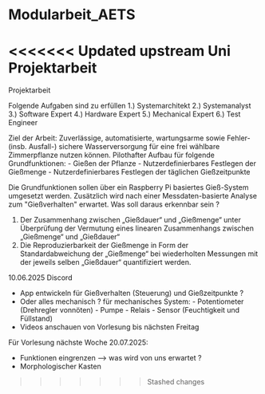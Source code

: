 # Modularbeit_AETS
<<<<<<< Updated upstream
Uni Projektarbeit
=======
Projektarbeit

Folgende Aufgaben sind zu erfüllen
1.) Systemarchitekt
2.) Systemanalyst
3.) Software Expert
4.) Hardware Expert
5.) Mechanical Expert
6.) Test Engineer


Ziel der Arbeit:
Zuverlässige, automatisierte, wartungsarme sowie Fehler- (insb. Ausfall-) sichere Wasserversorgung für eine frei wählbare Zimmerpflanze nutzen können.
Pilothafter Aufbau für folgende Grundfunktionen: - Gießen  der  Pflanze
                                                 - Nutzerdefinierbares Festlegen der Gießmenge
                                                 - Nutzerdefinierbares Festlegen der täglichen Gießzeitpunkte

Die Grundfunktionen sollen über ein Raspberry Pi basiertes Gieß-System umgesetzt werden.
Zusätzlich wird nach einer Messdaten-basierte Analyse zum "Gießverhalten" erwartet. Was soll daraus erkennbar sein ?
1. Der  Zusammenhang  zwischen  „Gießdauer“  und „Gießmenge“  unter  Überprüfung  der  Vermutung  eines  linearen Zusammenhangs zwischen „Gießmenge“ und „Gießdauer“
2. Die Reproduzierbarkeit der Gießmenge in Form der Standardabweichung der „Gießmenge“ bei wiederholten Messungen mit der jeweils selben „Gießdauer“  quantifiziert  werden.


10.06.2025 Discord

- App entwickeln für Gießverhalten (Steuerung) und Gießzeitpunkte ?
- Oder alles mechanisch ? für mechanisches System:
                                                    - Potentiometer (Drehregler vonnöten)
                                                    - Pumpe
                                                    - Relais
                                                    - Sensor (Feuchtigkeit und Füllstand)
- Videos anschauen von Vorlesung bis nächsten Freitag


Für Vorlesung nächste Woche 20.07.2025: 
- Funktionen eingrenzen --> was wird von uns erwartet ? 
- Morphologischer Kasten
>>>>>>> Stashed changes
